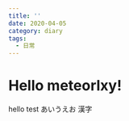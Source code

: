 ```yaml
---
title: ''
date: 2020-04-05
category: diary
tags:
  - 日常
---
```

# Hello meteorlxy!

hello test
あいうえお
漢字
